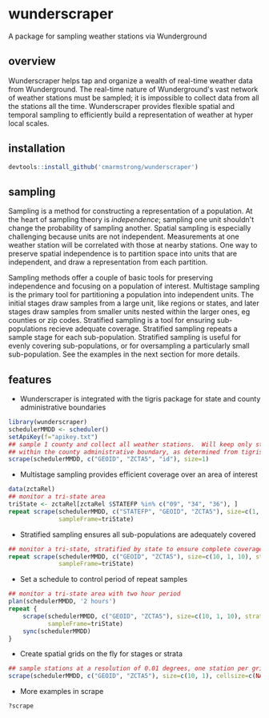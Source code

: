 # wunderscraper
A package for sampling weather stations via Wunderground

## overview
Wunderscraper helps tap and organize a wealth of real-time weather data from
Wunderground.  The real-time nature of Wunderground's vast network of weather
stations must be sampled; it is impossible to collect data from all the
stations all the time.  Wunderscraper provides flexible spatial and temporal
sampling to efficiently build a representation of weather at hyper local scales.

## installation
```r
devtools::install_github('cmarmstrong/wunderscraper')
```

## sampling
Sampling is a method for constructing a representation of a population.  At the
heart of sampling theory is _independence_; sampling one unit shouldn't change
the probability of sampling another. Spatial sampling is especially challenging
because units are not independent.  Measurements at one weather station will be
correlated with those at nearby stations.  One way to preserve spatial
independence is to partition space into units that are independent, and draw a
representation from each partition.

Sampling methods offer a couple of basic tools for preserving independence and
focusing on a population of interest.  Multistage sampling is the primary tool
for partitioning a population into independent units.  The initial stages draw
samples from a large unit, like regions or states, and later stages draw samples
from smaller units nested within the larger ones, eg counties or zip codes.
Stratified sampling is a tool for ensuring sub-populations recieve adequate
coverage.  Stratified sampling repeats a sample stage for each sub-population.
Stratified sampling is useful for evenly covering sub-populations, or for
oversampling a particularly small sub-population.  See the examples in the next
section for more details.

## features
- Wunderscraper is integrated with the tigris package for state and county
  administrative boundaries
```r
library(wunderscraper)
schedulerMMDD <- scheduler()
setApiKey(f="apikey.txt")
## sample 1 county and collect all weather stations.  Will keep only stations
## within the county administrative boundary, as determined from tigris
scrape(schedulerMMDD, c("GEOID", "ZCTA5", "id"), size=1)
```

- Multistage sampling provides efficient coverage over an area of interest
```r
data(zctaRel)
## monitor a tri-state area
triState <- zctaRel[zctaRel $STATEFP %in% c("09", "34", "36"), ]
repeat scrape(schedulerMMDD, c("STATEFP", "GEOID", "ZCTA5"), size=c(1, 10, 1, 10),
              sampleFrame=triState)
```

- Stratified sampling ensures all sub-populations are adequately covered
```r
## monitor a tri-state, stratified by state to ensure complete coverage each sample
repeat scrape(schedulerMMDD, c("GEOID", "ZCTA5"), size=c(10, 1, 10), strata=rep("STATEFP", 3),
              sampleFrame=triState)
```

- Set a schedule to control period of repeat samples
```r
## monitor a tri-state area with two hour period
plan(schedulerMMDD, '2 hours')
repeat {
    scrape(schedulerMMDD, c("GEOID", "ZCTA5"), size=c(10, 1, 10), strata=rep("STATEFP", 3),
           sampleFrame=triState)
    sync(schedulerMMDD)
}
```


- Create spatial grids on the fly for stages or strata
```r
## sample stations at a resolution of 0.01 degrees, one station per grid of resolution
scrape(schedulerMMDD, c("GEOID", "ZCTA5"), size=c(10, 1), cellsize=c(NA, NA, 0.01))
```

- More examples in scrape
```r
?scrape
```
